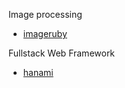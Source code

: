 Image processing
* [imageruby](https://github.com/tario/imageruby)

Fullstack Web Framework
* [hanami](https://github.com/hanami/hanami)
